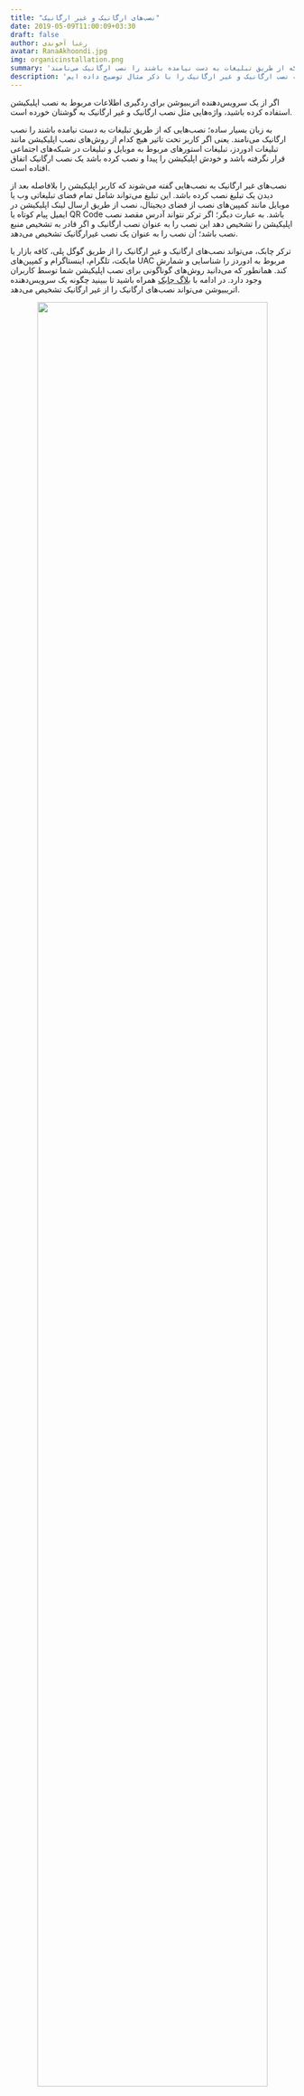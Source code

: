 ```yaml
---
title: "نصب‌های ارگانیک و غیر ارگانیک"
date: 2019-05-09T11:00:09+03:30
draft: false
author: رعنا آخوندی
avatar: RanaAkhoondi.jpg
img: organicinstallation.png
summary: 'اگر از یک سرویس‌دهنده اتریبیوشن برای ردگیری اطلاعات مربوط به نصب اپلیکیشن استفاده کرده باشید، واژه‌هایی مثل نصب ارگانیک و غیر ارگانیک به گوشتان خورده است. به زبان بسیار ساده؛ نصب‌هایی که از طریق تبلیغات به دست نیامده باشند را نصب ارگانیک می‌نامند.'
description: 'در پنل سرویس دهنده های اتریبیوشن با کلمات نصب ارگانیک و غیر ارگانیک روبرو شده اید. در این مقاله نصب ارگانیک و غیر ارگانیک را با ذکر مثال توضیح داده ایم.'
---
```



اگر از یک سرویس‌دهنده اتریبیوشن برای ردگیری اطلاعات مربوط به نصب اپلیکیشن استفاده کرده باشید، واژه‌هایی مثل نصب ارگانیک و غیر ارگانیک به گوشتان خورده است. 

به زبان بسیار ساده؛ نصب‌هایی که از طریق تبلیغات به دست نیامده باشند را نصب ارگانیک می‌نامند. یعنی اگر کاربر تحت تاثیر هیچ کدام از روش‌های نصب اپلیکیشن مانند تبلیغات ادوردز، تبلیغات استورهای مربوط به موبایل و تبلیغات در شبکه‌های اجتماعی قرار نگرفته باشد و خودش اپلیکیشن را پیدا و نصب کرده باشد یک نصب ارگانیک اتفاق افتاده است. 

نصب‌های غیر ارگانیک به نصب‌هایی گفته می‌شوند که کاربر اپلیکیشن را بلافاصله بعد از دیدن یک تبلیغ نصب کرده باشد. این تبلیغ می‌تواند شامل تمام فضای تبلیغاتی وب یا موبایل مانند کمپین‌های نصب از فضای دیجیتال، نصب از طریق ارسال لینک اپلیکیشن در ایمیل پیام کوتاه یا QR Code باشد. به عبارت دیگر؛ اگر ترکر نتواند آدرس مقصد نصب اپلیکیشن را تشخیص دهد این نصب را به عنوان نصب ارگانیک و اگر قادر به تشخیص منبع نصب باشد؛ آن نصب را به عنوان یک نصب غیرارگانیک تشخیص می‌دهد. 

ترکر چابک، می‌تواند نصب‌های ارگانیک و غیر ارگانیک را از طریق گوگل پلی، کافه بازار یا مایکت، تلگرام، اینستاگرام و کمپین‌های UAC مربوط به ادوردز را شناسایی و شمارش کند. همانطور که می‌دانید روش‌های گوناگونی برای نصب اپلیکیشن شما توسط کاربران وجود دارد. در ادامه با [بلاگ چابک](https://blog.chabok.io/) همراه باشید تا ببینید چگونه یک سرویس‌دهنده اتریبیوشن می‌تواند نصب‌های ارگانیک را از غیر ارگانیک تشخیص می‌دهد.

<p style="text-align: center;"><img width=90% src="http://uupload.ir/files/msiu_organicandnonorganicsized.jpg" /></p>
<strong>تفاوت بین نصب مستقیم و نصب از کمپین تبلیغاتی:
</strong>
<p style="text-align: justify;">
ممکن است این سوال برایتان پیش آمده باشد که یک ترکر چگونه منبع نصب اپلیکیشن را پیدا می‌کند. برای پاسخ به این پرسش لازم است با نحوه کار ترکر آشنا شوید.همانطور که در توضیح <a href="https://blog.chabok.io/attributions-and-marketers/"> سرویس اتریبیوشن چابک </a> گفتیم، ترکر لینکی است که به سرویس دهنده کمک می‌کند تا منبع نصب یک اپلیکیشن را پیدا کنند. 
در ادامه و در چند سناریوی فرضی حالت‌های مختلف اجرای کمپین‌های نصب اپلیکیشن و نحوه کار ترکر در تشخیص نوع نصب هر کدام از آن‌ها را مورد بررسی قرار می‌دهیم.
</p>

 <h2>۱. کمپین نصب از گوگل پلی 
</h2>

فرض کنید قصد دارید اپلیکیشن خود را در گوگل پلی قرار دهید و سپس تعداد نصب‌های انجام شده از آن را بررسی کنید. در این حالت  لازم است با یکی از سرویس‌دهنده‌های اتریبیوشن تماس گرفته و از آن‌ها بخواهید تا SDK خود را در اختیار شما قرار دهند. با قرار دادن SDK  در کد برنامه خود، فقط کافی است یک فایل نصبی(apk) از برنامه بگیرید و آن را داخل گوگل پلی قرار دهید. کاربران از راه‌های مختلفی مثل: جست و جو در گوگل پلی، دیدن تبلیغات ادوردز، یا جست و جو در گوگل امکان دسترسی به اپلیکیشن را دارند. به محض اینکه کاربر اپلیکیشن را نصب کرد لازم است  SDK  اطلاعاتی را از گوگل پلی بگیرد تا بتواند منبع نصب را تشخیص دهد. 

گوگل اعلام کرده است که از ۲ روش برای ارسال اطلاعات به سرویس دهنده‌های اتریبیوشن استفاده می‌کند. 
<ul>
<li>راه اول:‌
    اتصال از طریق Google Play Referrer API: در این روش لازم است سرویس‌دهنده‌های اتریبیوشن به سرورهای گوگل متصل شده و به صورت مستقیم اطلاعات مربوط به منبع  نصب را دریافت کنند. </li>
<li>راه دوم:
    اتصال از طریق Google Play Store Intent: این روش که نسبت به حالت قبلی، امنیت کم‌تری دارد، روش دیگری است که برای اتصال به گوگل پلی و دریافت اطلاعات نصب اپلیکیشن وجود دارد. 
    اگرچه، گوگل پلی در حال حاضر از هر ۲ روش پشتیبانی می‌کند؛ اما قصد دارد به مرور زمان روش Referrer API‌ را با روش استفاده از Intent جایگزین کند.</li>
</ul>
 

این اطلاعات به چه شکل هستند؟
 
این اطلاعات شباهت زیادی با داده‌های موجود در یک لینک UTM‌دارند. اطلاعاتی مانند منبع نصب، کمپینی که از طریق آن نصب اتفاق افتاده و کلمه کلیدی که کاربر با جست و جوی آن به اپلیکیشن شما رسیده است، داده‌هایی هستند که در قالب یک متغیر متنی (string) توسط گوگل پلی برای سرویس‌دهنده اتریبیوشن ارسال می‌شود.
بدون در نظر گرفتن نوع برقراری ارتباط برای گرفتن اطلاعات از گوگل پلی، کاربرانی که بدون قرار گفتن تحت تاثیر یک تبلیغ، اپلیکیشن شما را نصب کرده باشند به عنوان نصب ارگاینک شناسایی می‌شوند.
<p style="text-align: center;"><img width=90% src="http://uupload.ir/files/0r3s_organicinstallsized.jpg" /></p>
<h2>۲. کمپین نصب از بازارهای داخلی 
</h2>
<p style="text-align: justify;">
اگر بخواهید فقط  آمار مربوط به  نصب‌های مستقیم از این استورها را داشته باشید، دقیقا مثل حالت قبل عمل خواهید کرد.  با قرار دادن یک SDK در کد برنامه و داشتن یک فایل نصبی (apk) کمپین نصب مستقیم از بازار یا مایکت را شروع می‌کنید. در این حالت تمام کاربرانی که روی لینک نصبی اپلیکیشن شما کلیک کنند به عنوان نصب ارگانیک شمرده می‌شوند.
 
اجازه بدهید، این حالت را به یک کمپین تبلیغاتی تبدیل کنیم. فرض کنید می‌خواهید لینک نصب اپلیکیشن را به آژانس‌های تبلیغاتی بدهید تا برایتان یک کمپین اجرا کنند. برای این کار لازم‌ است یک ترکر برای ردگیری نصب‌های کمپین بر روی سرویس‌دهنده اتریبیوشن خود تعریف کنید و سپس این لینک را در اختیار آژانس‌های تبلیغاتی بگذارید. تمام کاربرانی که با کلیک روی لینک ترکر، اپلیکیشن شما را نصب می‌کنند به عنوان نصب‌های غیر ارگانیک شناسایی می‌شوند.
 
</p>
<p style="text-align: center;"><img width=90% src="http://uupload.ir/files/opiq_installbazarsized.jpg" /></p>
<p style="text-align: justify;">
حالت دیگری که در بعضی از بازارهای داخلی مثل کافه بازار وجود دارد، استفاده از قابلیت سرچ اد است. کافه بازار به صاحبان اپلیکیشن اجازه می‌دهد تا اپلیکیشن خود را به حالت تبلیغاتی در نتایج جست و جو نمایش دهند. چنانچه کاربری اپلیکیشن شما را از این طریق نصب کند، یک نصب غیر ارگانیک برای شما ثبت می‌شود. 
</p>
<a href="https://doc.chabok.io/panel/tracker.html">ترکر چابک چگونه کار می‌کند</a>

به طور کلی، در بازارهایی غیر از گوگل پلی سرویس‌دهنده‌های اتریبیوشن با استفاده از تعریف پارامتری به اسم pre-install tracker می‌توانند منبع نصب را شناسایی کنند. اگر کاربران اپلیکیشن شما را بدون دیدن تبلیغات داخل بازار یا با بدون دنبال کردن یک لینک تبلیغاتی از بازار یا مایکت نصب کنند، یک نصب ارگانیک اتفاق افتاده است. 
<h3>کاربردهای دیگر استفاده از Pre-Install Tracker: 
</h3>
<p style="text-align=justify;">
آخرین باری که یک تلفن همراه جدید خریدید را به خاطر بیاورید. با روشن کردن تلفن همراه جدید خود متوجه شدید که بعضی برنامه‌های کاربردی به صورت پیش فرض روی آن نصب شده اند.

در این حالت، شما به عنوان صاحب یک اپلیکیشن، با یک برند تلفن همراه قراردادی می‌بندید که اپلیکیشن شما به صورت پیش فرض روی همه تلفن‌های همراه ساخت آن شرکت وجود داشته باشد. ممکن است هدف شما از اجرای این کمپین پیدا کردن تعداد افرادی باشد؛ که حداقل ۱ بار اپلیکیشن شما را باز کرده اند. برای ردگیری تعداد این کاربران، لازم است از روش Pre-Install Tracking استفاده کرد. 
</p>
<p style="text-align: center;"><img width=90% src="http://uupload.ir/files/0496_preinstallinstallsized.jpg" /></p>
<h3>۳. کمپین‌ نصب از شبکه‌های اجتماعی 
</h3>
با اجرای یک کمپین تبلیغاتی و تعریف ترکر برای ردگیری تعداد کاربرانی که اپلیکیشن را نصب می‌کنند، تمامی نصب‌ها به صورت غیر ارگانیک شناسایی خواهند شد. 

<strong>اگر از سرویس اتریبیوشن و ترکر چابک برای اجرای شمارش نصب‌‌های کمپین استفاده می‌کنید به نکات زیر توجه کنید: 
</strong>
<ul style="text-align:justify;">
<li>چنانچه، کاربر اپلیکیشن شما را از روی تلفن همراه حذف کند و دوباره فایل نصبی آن را از روی گوشی خود نصب کند، یک نصب جدید شمرده می‌شود که با توجه به منبع نصب قبلی در دسته بندی ارگانیگ یا غیر ارگانیک قرار می‌گیرد. </li>
<li>به علت تفاوت در نحوه شمارش و تعریف پارامترها در دشبوردهای مختلف ترکر یا آنالیتیکس، مشاهده اختلاف در تعداد نصب یا کلیک بر روی پنل‌های گوناگون طبیعی است. به عنوان مثال: بعد از تعریف ترکر در پنل چابک، به محض اینکه یک نصب جدید اتفاق بیفتد،چابک یک نصب جدید از اپلیکیشن شناسایی می‌کند. به همین علت ممکن است بین تعداد نصب‌هایی که در پنل چابک می‌بینید با تعداد نصب‌های یک پنل دیگر مانند کافه بازار شاهد تفاوت باشید. 
</li>
</ul>

<p style="text-align: center;">
    <a style="display: inline-block; text-align: center; border-radius: 40px; background: #4285f4; color: white !important; padding: 7px 25px; margin-right: 15px; cursor: pointer; transition: all 0.25s ease;" href="https://sandbox.push.adpdigital.com/front/tracker?token=ff7cb06dbcc4e46ff6c6f0d0e943d8fb8180efff-%7C-5a07f2d46fd7d7f040c6c766"> ساخت یک ترکر را در پنل چابک، امتحان کنید.
</a>

</p>